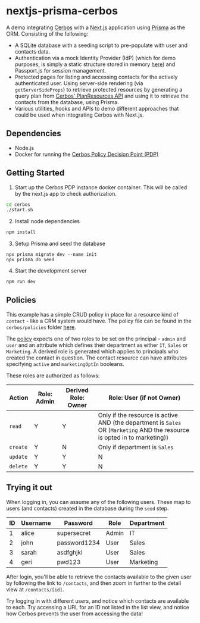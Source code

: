 # nextjs-prisma-cerbos

A demo integrating [Cerbos](https://cerbos.dev) with a [Next.js](https://nextjs.org/) application using [Prisma](https://prisma.io/) as the ORM. Consisting of the following:

- A SQLite database with a seeding script to pre-populate with user and contacts data.
- Authentication via a mock Identity Provider (IdP) (which for demo purposes, is simply a static structure stored in memory [here](https://github.com/cerbos/nextjs-prisma-cerbos/blob/main/lib/idp.ts)) and Passport.js for session management.
- Protected pages for listing and accessing contacts for the actively authenticated user. Using server-side rendering (via `getServerSideProps`) to retrieve protected resources by generating a query plan from [Cerbos' PlanResources API](https://docs.cerbos.dev/cerbos/latest/api/index.html#resources-query-plan) and using it to retrieve the contacts from the database, using Prisma.
- Various utilities, hooks and APIs to demo different approaches that could be used when integrating Cerbos with Next.js.

## Dependencies

- Node.js
- Docker for running the [Cerbos Policy Decision Point (PDP)](https://docs.cerbos.dev/cerbos/latest/installation/container.html)

## Getting Started

1. Start up the Cerbos PDP instance docker container. This will be called by the next.js app to check authorization.

```bash
cd cerbos
./start.sh
```

2. Install node dependencies

```bash
npm install
```

3. Setup Prisma and seed the database

```
npx prisma migrate dev --name init
npx prisma db seed
```

4. Start the development server

```bash
npm run dev
```

## Policies

This example has a simple CRUD policy in place for a resource kind of `contact` - like a CRM system would have. The policy file can be found in the `cerbos/policies` folder [here](https://github.com/cerbos/nextjs-prisma-cerbos/blob/main/cerbos/policies/contact.yaml).

The [policy](./cerbos/policies/contact.yaml) expects one of two roles to be set on the principal - `admin` and `user` and an attribute which defines their department as either `IT`, `Sales` or `Marketing`. A derived role is generated which applies to principals who created the contact in question. The contact resource can have attributes specifying `active` and `marketingOptIn` booleans.

These roles are authorized as follows:

| Action   | Role: Admin | Derived Role: Owner| Role: User (if not Owner)                                                                                                 |
| -------- | ----------- | -------------------| ------------------------------------------------------------------------------------------------------------------------- |
| `read`   | Y           | Y                  | Only if the resource is active AND (the department is `Sales` OR (`Marketing` AND the resource is opted in to marketing)) |
| `create` | Y           | N                  | Only if department is `Sales`                                                                                             |
| `update` | Y           | Y                  | N                                                                                                                         |
| `delete` | Y           | Y                  | N                                                                                                                         |

## Trying it out

When logging in, you can assume any of the following users. These map to users (and contacts) created in the database during the `seed` step.

| ID  | Username | Password     | Role  | Department |
| --- | -------- | ------------ | ----- | ---------- |
| 1   | alice    | supersecret  | Admin | IT         |
| 2   | john     | password1234 | User  | Sales      |
| 3   | sarah    | asdfghjkl    | User  | Sales      |
| 4   | geri     | pwd123       | User  | Marketing  |

After login, you'll be able to retrieve the contacts available to the given user by following the link to `/contacts`, and then zoom in further to the detail view at `/contacts/[id]`.

Try logging in with different users, and notice which contacts are available to each. Try accessing a URL for an ID not listed in the list view, and notice how Cerbos prevents the user from accessing the data!
